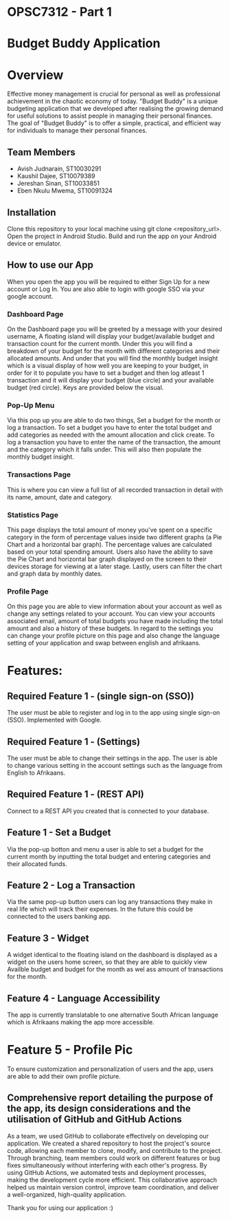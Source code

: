 # OPSC7312 - Part 1
# Budget Buddy Application 

# Overview
Effective money management is crucial for personal as well as professional achievement 
in the chaotic economy of today. "Budget Buddy" is a unique budgeting application that we 
developed after realising the growing demand for useful solutions to assist people in 
managing their personal finances. The goal of "Budget Buddy" is to offer a simple, practical, 
and efficient way for individuals to manage their personal finances. 

## Team Members
- Avish Judnarain, ST10030291
- Kaushil Dajee, ST10079389
- Jereshan Sinan, ST10033851
- Eben Nkulu Mwema, ST10091324

## Installation
Clone this repository to your local machine using git clone <repository_url>.
Open the project in Android Studio.
Build and run the app on your Android device or emulator.

## How to use our App
When you open the app you will be required to either Sign Up for a new account or Log In. 
You are also able to login with google SSO via your google account.

### Dashboard Page
On the Dashboard page you will be greeted by a message with your desired username,
A floating island will display your budget/available budget and transaction count for the current month.
Under this you will find a breakdown of your budget for the month with different categories and their allocated amounts.
And under that you will find the monthly budget insight which is a visual display of how well you are keeping to your budget,
in order for it to populate you have to set a budget and then log atleast 1 transaction and it will display your budget (blue circle)
and your available budget (red circle). Keys are provided below the visual.

### Pop-Up Menu
Via this pop up you are able to do two things, Set a budget for the month or log a transaction. To set a budget you have to enter
the total budget and add categories as needed with the amount allocation and click create. To log a transaction you have to enter the
name of the transaction, the amount and the category which it falls under. This will also then populate the monthly budget insight.

### Transactions Page
This is where you can view a full list of all recorded transaction in detail with its name, amount, date and category.

### Statistics Page
This page displays the total amount of money you've spent on a specific category in the form of percentage values inside two different graphs (a Pie Chart and a horizontal bar graph). The percentage values are calculated based on your total spending amount. Users also have the ability to save the Pie Chart and horizontal bar graph displayed on the screen to their devices storage for viewing at a later stage. Lastly, users can filter the chart and graph data by monthly dates.

### Profile Page
On this page you are able to view information about your account as well as change any settings related to your account. 
You can view your accounts associated email, amount of total budgets you have made including the total amount and also a history
of these budgets. In regard to the settings you can change your profile picture on this page and also change the language 
setting of your application and swap between english and afrikaans.

# Features:
## Required Feature 1 - (single sign-on (SSO))
The user must be able to register and log in to the app using single sign-on (SSO). Implemented with Google.
## Required Feature 1 - (Settings)
The user must be able to change their settings in the app. The user is able to change various setting in the account settings such as the language from English to Afrikaans.
## Required Feature 1 - (REST API)
Connect to a REST API you created that is connected to your database. 

## Feature 1 - Set a Budget
Via the pop-up botton and menu a user is able to set a budget for the current month by inputting the total budget and entering categories and their allocated funds.
## Feature 2 - Log a Transaction
Via the same pop-up button users can log any transactions they make in real life which will track their expenses. In the future this could be connected to the users 
banking app.
## Feature 3 - Widget
A widget identical to the floating island on the dashboard is displayed as a widget on the users home screen,
so that they are able to quickly view Availble budget and budget for the month as wel ass amount of transactions for the month.
## Feature 4 - Language Accessibility
The app is currently translatable to one alternative South African language which is Afrikaans making the app more accessible.
# Feature 5 - Profile Pic
To ensure customization and personalization of users and the app, users are able to add their own profile picture.

## Comprehensive report detailing the purpose of the app, its design considerations and the utilisation of GitHub and GitHub Actions
As a team, we used GitHub to collaborate effectively on developing our application. We created a shared repository to host the project's source code, allowing each member to clone, modify, and contribute to the project. Through branching, team members could work on different features or bug fixes simultaneously without interfering with each other's progress. By using GitHub Actions, we automated tests and deployment processes, making the development cycle more efficient. This collaborative approach helped us maintain version control, improve team coordination, and deliver a well-organized, high-quality application.

Thank you for using our application :) 
